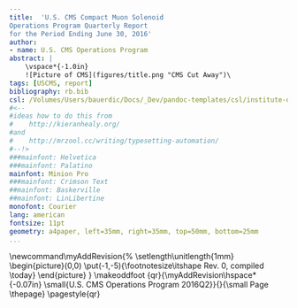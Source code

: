 ```yaml
---
title:  'U.S. CMS Compact Muon Solenoid
Operations Program Quarterly Report
for the Period Ending June 30, 2016'
author:
- name: U.S. CMS Operations Program
abstract: |
    \vspace*{-1.0in}
    ![Picture of CMS](figures/title.png "CMS Cut Away")\ 
tags: [USCMS, report]
bibliography: rb.bib
csl: /Volumes/Users/bauerdic/Docs/_Dev/pandoc-templates/csl/institute-of-physics-numeric.csl
#<--
#ideas how to do this from
#    http://kieranhealy.org/
#and
#    http://mrzool.cc/writing/typesetting-automation/
#--!>
###mainfont: Helvetica
###mainfont: Palatino
mainfont: Minion Pro
###mainfont: Crimson Text
##mainfont: Baskerville
##mainfont: LinLibertine
monofont: Courier
lang: american
fontsize: 11pt
geometry: a4paper, left=35mm, right=35mm, top=50mm, bottom=25mm
...
```

\newcommand\myAddRevision{%
  \setlength\unitlength{1mm}
  \begin{picture}(0,0)
    \put(-1,-5){\footnotesize\itshape Rev. 0, compiled \today}
  \end{picture}
}
\makeoddfoot  {qr}{\myAddRevision\hspace*{-0.07in} \small{U.S. CMS Operations Program 2016Q2}}{}{\small Page \thepage}
\pagestyle{qr}

